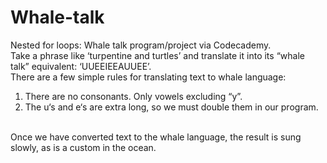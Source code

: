 # Whale-talk
Nested for loops: Whale talk program/project via Codecademy.
<br>
Take a phrase like ‘turpentine and turtles’ and translate it into its “whale talk” equivalent: ‘UUEEIEEAUUEE’.
<br>
There are a few simple rules for translating text to whale language:
<br>
1. There are no consonants. Only vowels excluding “y”.
2. The u‘s and e‘s are extra long, so we must double them in our program.
<br>
Once we have converted text to the whale language, the result is sung slowly, as is a custom in the ocean.
